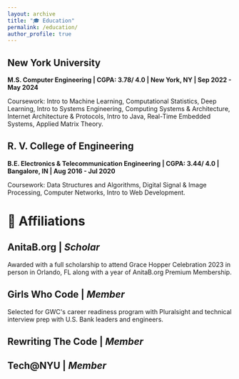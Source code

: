 ```yaml
---
layout: archive
title: "🎓 Education"
permalink: /education/
author_profile: true
---
```

## New York University 
**M.S. Computer Engineering | CGPA: 3.78/ 4.0 | New York, NY | Sep 2022 - May 2024**

Coursework: Intro to Machine Learning, Computational Statistics, Deep Learning, Intro to Systems Engineering, Computing Systems & Architecture, Internet Architecture & Protocols, Intro to Java, Real-Time Embedded Systems, Applied Matrix Theory.

## R. V. College of Engineering
**B.E. Electronics & Telecommunication Engineering | CGPA: 3.44/ 4.0 | Bangalore, IN | Aug 2016 - Jul 2020**

Coursework: Data Structures and Algorithms, Digital Signal & Image Processing, Computer Networks, Intro to Web Development.

# 📃 Affiliations
## AnitaB.org | *Scholar*
Awarded with a full scholarship to attend Grace Hopper Celebration 2023 in person in Orlando, FL along with a year of AnitaB.org Premium Membership.
## Girls Who Code | *Member* 
Selected for GWC's career readiness program with Pluralsight and technical interview prep with U.S. Bank leaders and engineers.
## Rewriting The Code | *Member*
## Tech@NYU | *Member*


